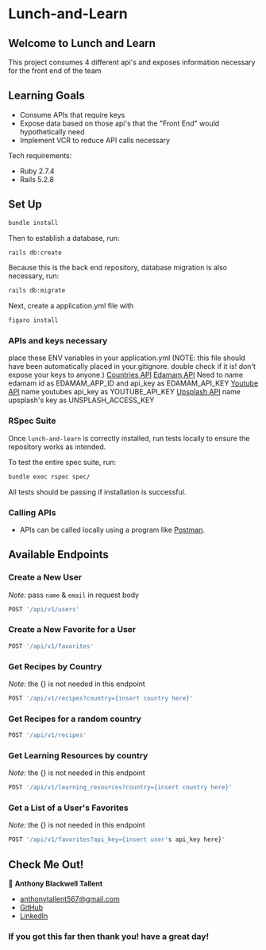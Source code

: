 # Lunch-and-Learn

## Welcome to Lunch and Learn

This project consumes 4 different api's and exposes information necessary for the front end of the team

## Learning Goals
- Consume APIs that require keys
- Expose data based on those api's that the "Front End" would hypothetically need
- Implement VCR to reduce API calls necessary

Tech requirements: 
- Ruby 2.7.4
- Rails 5.2.8

## Set Up

```bash
bundle install
```

Then to establish a database, run:

```bash
rails db:create
```

Because this is the back end repository, database migration is also necessary, run:

```bash
rails db:migrate
```

Next, create a application.yml file with

```bash
figaro install
```

### APIs and keys necessary
place these ENV variables in your application.yml 
(NOTE: this file should have been automatically placed in your.gitignore. double check if it is! don't expose your keys to anyone.)
[Countries API](https://restcountries.com/#api-endpoints-v3-all)
[Edamam API](https://developer.edamam.com/edamam-recipe-api) Need to name edamam id as EDAMAM_APP_ID and api_key as EDAMAM_API_KEY
[Youtube API](https://developers.google.com/youtube/v3/getting-started) name youtubes api_key as YOUTUBE_API_KEY
[Upsplash API](https://unsplash.com/developers) name upsplash's key as UNSPLASH_ACCESS_KEY


### RSpec Suite

Once `lunch-and-learn` is correctly installed, run tests locally to ensure the repository works as intended.

To test the entire spec suite, run:

```bash
bundle exec rspec spec/
```

All tests should be passing if installation is successful.

### Calling APIs

- APIs can be called locally using a program like [Postman](https://www.postman.com). 

## Available Endpoints

### Create a New User
*Note:* pass `name` & `email` in request body

```bash
POST '/api/v1/users'
```

### Create a New Favorite for a User

```bash
POST '/api/v1/favorites'
```

### Get Recipes by Country
*Note:* the {} is not needed in this endpoint

```bash
POST '/api/v1/recipes?country={insert country here}'
```

### Get Recipes for a random country

```bash
POST '/api/v1/recipes'
```

### Get Learning Resources by country
*Note:* the {} is not needed in this endpoint

```bash
POST '/api/v1/learning_resources?country={insert country here}'
```

### Get a List of a User's Favorites
*Note:* the {} is not needed in this endpoint

```bash
POST '/api/v1/favorites?api_key={insert user's api_key here}'
```

## Check Me Out!

:bust_in_silhouette: **Anthony Blackwell Tallent** 
- anthonytallent567@gmail.com
- [GitHub](https://github.com/anthonytallent)
- [LinkedIn](https://www.linkedin.com/in/anthony-blackwell-tallent-b36916255/)

### If you got this far then thank you! have a great day!


